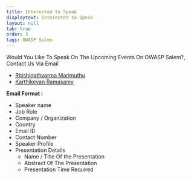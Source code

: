 ```yaml
---
title: Interested to Speak
displaytext: Interested to Speak
layout: null
tab: true
order: 3
tags: OWASP Salem
---
```


Would You Like To Speak On The Upcoming Events On OWASP Salem?, Contact Us Via Email
* [Rhishinathvarma Marimuthu](mailto:rhishinathvarma.marimuthu@owasp.org)
* [Karthikeyan Ramasamy](mailto:karthikeyan.ramasamy@owasp.org)

**Email Format :**

- Speaker name
- Job Role
- Company / Organization
- Country
- Email ID
- Contact Number
- Speaker Profile
- Presentation Details
    - Name / Title Of the Presentation
    - Abstract Of The Presentation
    - Presentation Time Required
